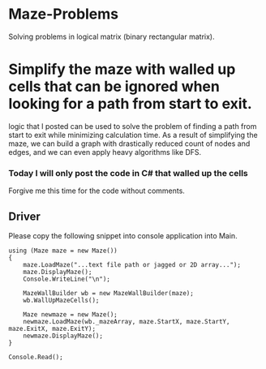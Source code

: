 # Maze-Problems
Solving problems in logical matrix (binary rectangular matrix).

# Simplify the maze with walled up cells that can be ignored when looking for a path from start to exit.

logic that I posted can be used to solve the problem of finding a path from start to exit while minimizing calculation time. 
As a result of simplifying the maze, we can build a graph with drastically reduced count of nodes and edges, and we can even apply heavy algorithms like DFS.

### Today I will only post the code in C# that walled up the cells

Forgive me this time for the code without comments.


## Driver
Please copy the following snippet into console application into Main.
```
using (Maze maze = new Maze())
{
    maze.LoadMaze("...text file path or jagged or 2D array...");
    maze.DisplayMaze();
    Console.WriteLine("\n");

    MazeWallBuilder wb = new MazeWallBuilder(maze);
    wb.WallUpMazeCells();

    Maze newmaze = new Maze();
    newmaze.LoadMaze(wb._mazeArray, maze.StartX, maze.StartY, maze.ExitX, maze.ExitY);
    newmaze.DisplayMaze();
}

Console.Read();

```
